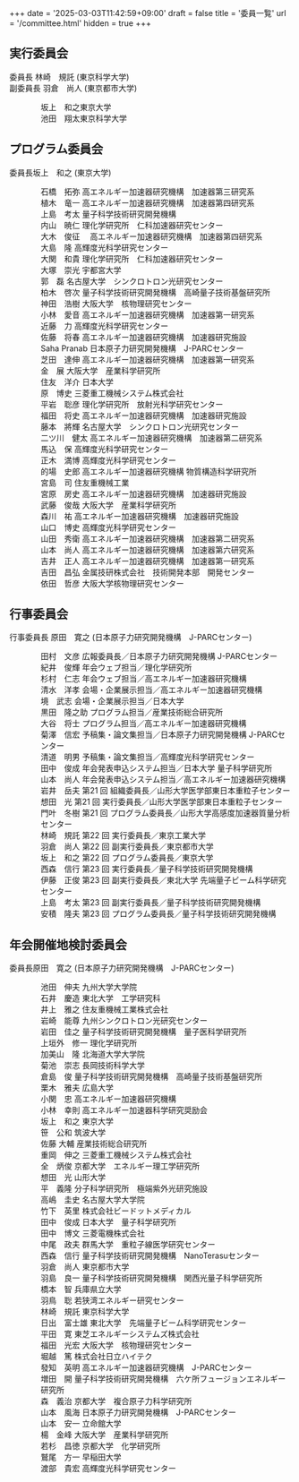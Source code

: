 +++
date = '2025-03-03T11:42:59+09:00'
draft = false
title = '委員一覧'
url = '/committee.html'
hidden = true
+++

## 実行委員会

<span class="chairman"><span class="name">委員長</span> 林崎　規託 	(東京科学大学)</span>  
<span class="chairman"><span class="name">副委員長</span>	羽倉　尚人	(東京都市大学)</span>   

<p style="margin-left:4em">
<span class="name">坂上　和之</span>東京大学<br>  
<span class="name">池田　翔太</span>東京科学大学  
</p>

## プログラム委員会

<span class="chairman"><span class="name">委員長</span>坂上　和之 (東京大学)</span>

<p style="margin-left:4em">
<span class="name">石橋　拓弥</span>	高エネルギー加速器研究機構　加速器第三研究系<br>
<span class="name">植木　竜一</span>	高エネルギー加速器研究機構　加速器第四研究系<br>
<span class="name">上島　考太</span>	量子科学技術研究開発機構<br>
<span class="name">内山　暁仁</span>	理化学研究所　仁科加速器研究センター<br>
<span class="name">大木　俊征</span>　	高エネルギー加速器研究機構　加速器第四研究系<br>
<span class="name">大島　隆</span>	高輝度光科学研究センター<br>
<span class="name">大関　和貴</span>	理化学研究所　仁科加速器研究センター<br>
<span class="name">大塚　崇光</span>	宇都宮大学<br>
<span class="name">郭　磊</span>		名古屋大学　シンクロトロン光研究センター<br>
<span class="name">柏木　啓次</span>	量子科学技術研究開発機構　高崎量子技術基盤研究所<br>
<span class="name">神田　浩樹</span>	大阪大学　核物理研究センター<br>
<span class="name">小林　愛音</span>	高エネルギー加速器研究機構　加速器第一研究系<br>
<span class="name">近藤　力</span>	高輝度光科学研究センター<br>
<span class="name">佐藤　将春</span>	高エネルギー加速器研究機構　加速器研究施設<br>
<span class="name">Saha Pranab</span>	日本原子力研究開発機構　J-PARCセンター<br>
<span class="name">芝田　達伸</span>	高エネルギー加速器研究機構　加速器第一研究系<br>
<span class="name">金　展</span>		大阪大学　産業科学研究所<br>
<span class="name">住友　洋介</span>	日本大学<br>
<span class="name">原　博史</span>	三菱重工機械システム株式会社<br>
<span class="name">平岩　聡彦</span>	理化学研究所　放射光科学研究センター<br>
<span class="name">福田　将史</span>	高エネルギー加速器研究機構　加速器研究施設<br>
<span class="name">藤本　將輝</span>	名古屋大学　シンクロトロン光研究センター<br>
<span class="name">二ツ川　健太</span>	高エネルギー加速器研究機構　加速器第二研究系<br>
<span class="name">馬込　保</span>	高輝度光科学研究センター<br>
<span class="name">正木　満博</span>	高輝度光科学研究センター<br>
<span class="name">的場　史郎</span>	高エネルギー加速器研究機構 物質構造科学研究所<br>
<span class="name">宮島　司</span>	住友重機械工業<br>
<span class="name">宮原　房史</span>	高エネルギー加速器研究機構　加速器研究施設<br>
<span class="name">武藤　俊哉</span>	大阪大学　産業科学研究所<br>
<span class="name">森川　祐</span>	高エネルギー加速器研究機構　加速器研究施設<br>
<span class="name">山口　博史</span>	高輝度光科学研究センター<br>
<span class="name">山田　秀衛</span>	高エネルギー加速器研究機構　加速器第二研究系<br>
<span class="name">山本　尚人</span>	高エネルギー加速器研究機構　加速器第六研究系<br>
<span class="name">吉井　正人</span>	高エネルギー加速器研究機構　加速器第一研究系<br>
<span class="name">吉田　昌弘</span>	金属技研株式会社　技術開発本部　開発センター<br>
<span class="name">依田　哲彦</span>	大阪大学核物理研究センター<br>
</p>

## 行事委員会

<span class="chairman"><span class="name">行事委員長</span>	原田　寛之 (日本原子力研究開発機構　J-PARCセンター)</span>

<p style="margin-left:4em">
<span class="name">田村　文彦</span> 	広報委員長／日本原子力研究開発機構 J-PARCセンター<br>
<span class="name">紀井　俊輝</span> 	年会ウェブ担当／理化学研究所<br>
<span class="name">杉村　仁志</span> 	年会ウェブ担当／高エネルギー加速器研究機構<br>
<span class="name">清水　洋孝</span> 	会場・企業展示担当／高エネルギー加速器研究機構<br>
<span class="name">境　武志</span> 	会場・企業展示担当／日本大学<br>
<span class="name">黒田　隆之助</span> 	プログラム担当／産業技術総合研究所<br>
<span class="name">大谷　将士</span> 	プログラム担当／高エネルギー加速器研究機構<br>
<span class="name">菊澤　信宏</span> 	予稿集・論文集担当／日本原子力研究開発機構 J-PARCセンター<br>
<span class="name">清道　明男</span> 	予稿集・論文集担当／高輝度光科学研究センター<br>
<span class="name">田中　俊成</span> 	年会発表申込システム担当／日本大学 量子科学研究所<br>
<span class="name">山本　尚人</span> 	年会発表申込システム担当／高エネルギー加速器研究機構<br>
<span class="name">岩井　岳夫</span> 	第21 回 組織委員長／山形大学医学部東日本重粒子センター<br>
<span class="name">想田　光</span> 	第21 回 実行委員長／山形大学医学部東日本重粒子センター<br>
<span class="name">門叶　冬樹</span> 	第21 回 プログラム委員長／山形大学高感度加速器質量分析センター<br>
<span class="name">林崎　規託</span> 	第22 回 実行委員長／東京工業大学<br>
<span class="name">羽倉　尚人</span> 	第22 回 副実行委員長／東京都市大学<br>
<span class="name">坂上　和之</span> 	第22 回 プログラム委員長／東京大学<br>
<span class="name">西森　信行</span> 	第23 回 実行委員長／量子科学技術研究開発機構<br>
<span class="name">伊藤　正俊</span>  	第23 回 副実行委員長／東北大学 先端量子ビーム科学研究センター<br>
<span class="name">上島　考太</span>  	第23 回 副実行委員長／量子科学技術研究開発機構<br>
<span class="name">安積　隆夫</span> 	第23 回 プログラム委員長／量子科学技術研究開発機構<br>
</p>

## 年会開催地検討委員会

<span class="chairman"><span class="name">委員長</span>原田　寛之 (日本原子力研究開発機構　J-PARCセンター)</span>

<p style="margin-left:4em">
<span class="name">池田　伸夫</span>	九州大学大学院<br>
<span class="name">石井　慶造</span>	東北大学　工学研究科<br>
<span class="name">井上　雅之</span>	住友重機械工業株式会社<br>
<span class="name">岩崎　能尊</span>	九州シンクロトロン光研究センター<br>
<span class="name">岩田　佳之</span>	量子科学技術研究開発機構　量子医科学研究所<br>
<span class="name">上垣外　修一</span>	理化学研究所<br>
<span class="name">加美山　隆</span>	北海道大学大学院<br>
<span class="name">菊池　崇志</span>	長岡技術科学大学<br>
<span class="name">倉島　俊</span>	量子科学技術研究開発機構　高崎量子技術基盤研究所<br>
<span class="name">栗木　雅夫</span>	広島大学<br>
<span class="name">小関　忠</span>	高エネルギー加速器研究機構<br>
<span class="name">小林　幸則</span>	高エネルギー加速器科学研究奨励会<br>
<span class="name">坂上　和之</span>	東京大学<br>
<span class="name">笹　公和</span>	筑波大学<br>
<span class="name">佐藤  大輔</span>	産業技術総合研究所<br>
<span class="name">重岡　伸之</span>	三菱重工機械システム株式会社<br>
<span class="name">全　炳俊</span>	京都大学　エネルギー理工学研究所<br>
<span class="name">想田　光</span>	山形大学<br>
<span class="name">平　義隆</span>	分子科学研究所　極端紫外光研究施設<br>
<span class="name">高嶋　圭史</span>	名古屋大学大学院<br>
<span class="name">竹下　英里</span>	株式会社ビードットメディカル<br>
<span class="name">田中　俊成</span>	日本大学　量子科学研究所<br>
<span class="name">田中　博文</span>	三菱電機株式会社<br>
<span class="name">中尾　政夫</span>	群馬大学　重粒子線医学研究センター<br>
<span class="name">西森　信行</span>	量子科学技術研究開発機構　NanoTerasuセンター<br>
<span class="name">羽倉　尚人</span>	東京都市大学<br>
<span class="name">羽島　良一</span>	量子科学技術研究開発機構　関西光量子科学研究所<br>
<span class="name">橋本　智</span>	兵庫県立大学<br>
<span class="name">羽鳥　聡</span>	若狭湾エネルギー研究センター<br>
<span class="name">林崎　規託</span>	東京科学大学<br>
<span class="name">日出　富士雄</span>	東北大学　先端量子ビーム科学研究センター<br>
<span class="name">平田　寛</span>	東芝エネルギーシステムズ株式会社<br>
<span class="name">福田　光宏</span>	大阪大学　核物理研究センター<br>
<span class="name">堀越　篤</span>	株式会社日立ハイテク<br>
<span class="name">發知　英明</span>	高エネルギー加速器研究機構　J-PARCセンター<br>
<span class="name">増田　開</span>	量子科学技術研究開発機構　六ケ所フュージョンエネルギー研究所<br>
<span class="name">森　義治</span>	京都大学　複合原子力科学研究所<br>
<span class="name">山本　風海</span>	日本原子力研究開発機構　J-PARCセンター<br>
<span class="name">山本　安一</span>	立命館大学<br>
<span class="name">楊　金峰</span>	大阪大学　産業科学研究所<br>
<span class="name">若杉　昌徳</span>	京都大学　化学研究所<br>
<span class="name">鷲尾　方一</span>	早稲田大学<br>
<span class="name">渡部　貴宏</span>	高輝度光科学研究センター<br>
</p>
